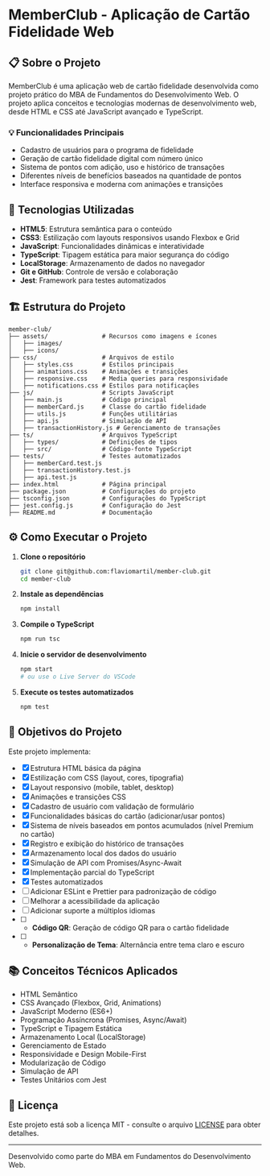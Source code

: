 # MemberClub - Aplicação de Cartão Fidelidade Web

## 📋 Sobre o Projeto

MemberClub é uma aplicação web de cartão fidelidade desenvolvida como projeto prático do MBA de Fundamentos do Desenvolvimento Web. O projeto aplica conceitos e tecnologias modernas de desenvolvimento web, desde HTML e CSS até JavaScript avançado e TypeScript.

### 💡 Funcionalidades Principais

- Cadastro de usuários para o programa de fidelidade
- Geração de cartão fidelidade digital com número único
- Sistema de pontos com adição, uso e histórico de transações
- Diferentes níveis de benefícios baseados na quantidade de pontos
- Interface responsiva e moderna com animações e transições

## 🚀 Tecnologias Utilizadas

- **HTML5**: Estrutura semântica para o conteúdo
- **CSS3**: Estilização com layouts responsivos usando Flexbox e Grid
- **JavaScript**: Funcionalidades dinâmicas e interatividade
- **TypeScript**: Tipagem estática para maior segurança do código
- **LocalStorage**: Armazenamento de dados no navegador
- **Git e GitHub**: Controle de versão e colaboração
- **Jest**: Framework para testes automatizados

## 🏗️ Estrutura do Projeto

```
member-club/
├── assets/               # Recursos como imagens e ícones
│   ├── images/
│   ├── icons/
├── css/                  # Arquivos de estilo
│   ├── styles.css        # Estilos principais
│   ├── animations.css    # Animações e transições
│   ├── responsive.css    # Media queries para responsividade
│   ├── notifications.css # Estilos para notificações
├── js/                   # Scripts JavaScript
│   ├── main.js           # Código principal
│   ├── memberCard.js     # Classe do cartão fidelidade
│   ├── utils.js          # Funções utilitárias
│   ├── api.js            # Simulação de API
│   ├── transactionHistory.js # Gerenciamento de transações
├── ts/                   # Arquivos TypeScript
│   ├── types/            # Definições de tipos
│   ├── src/              # Código-fonte TypeScript
├── tests/                # Testes automatizados
│   ├── memberCard.test.js
│   ├── transactionHistory.test.js
│   ├── api.test.js
├── index.html            # Página principal
├── package.json          # Configurações do projeto
├── tsconfig.json         # Configurações do TypeScript
├── jest.config.js        # Configuração do Jest
├── README.md             # Documentação
```

## ⚙️ Como Executar o Projeto

1. **Clone o repositório**
   ```bash
   git clone git@github.com:flaviomartil/member-club.git
   cd member-club
   ```

2. **Instale as dependências**
   ```bash
   npm install
   ```

3. **Compile o TypeScript**
   ```bash
   npm run tsc
   ```

4. **Inicie o servidor de desenvolvimento**
   ```bash
   npm start
   # ou use o Live Server do VSCode
   ```

5. **Execute os testes automatizados**
   ```bash
   npm test
   ```

## 📝 Objetivos do Projeto

Este projeto implementa:

- [x] Estrutura HTML básica da página
- [x] Estilização com CSS (layout, cores, tipografia)
- [x] Layout responsivo (mobile, tablet, desktop)
- [x] Animações e transições CSS
- [x] Cadastro de usuário com validação de formulário
- [x] Funcionalidades básicas do cartão (adicionar/usar pontos)
- [x] Sistema de níveis baseados em pontos acumulados (nível Premium no cartão)
- [x] Registro e exibição do histórico de transações
- [x] Armazenamento local dos dados do usuário
- [x] Simulação de API com Promises/Async-Await
- [x] Implementação parcial do TypeScript
- [x] Testes automatizados
- [ ] Adicionar ESLint e Prettier para padronização de código
- [ ] Melhorar a acessibilidade da aplicação
- [ ] Adicionar suporte a múltiplos idiomas
- [ ] - **Código QR**: Geração de código QR para o cartão fidelidade
- [ ] - **Personalização de Tema**: Alternância entre tema claro e escuro


## 📚 Conceitos Técnicos Aplicados

- HTML Semântico
- CSS Avançado (Flexbox, Grid, Animations)
- JavaScript Moderno (ES6+)
- Programação Assíncrona (Promises, Async/Await)
- TypeScript e Tipagem Estática
- Armazenamento Local (LocalStorage)
- Gerenciamento de Estado
- Responsividade e Design Mobile-First
- Modularização de Código
- Simulação de API
- Testes Unitários com Jest

## 📄 Licença

Este projeto está sob a licença MIT - consulte o arquivo [LICENSE](LICENSE) para obter detalhes.

---

Desenvolvido como parte do MBA em Fundamentos do Desenvolvimento Web.

